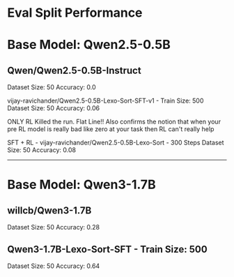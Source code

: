 # Eval Split Performance


# Base Model: Qwen2.5-0.5B

## Qwen/Qwen2.5-0.5B-Instruct 
Dataset Size: 50
Accuracy: 0.0

vijay-ravichander/Qwen2.5-0.5B-Lexo-Sort-SFT-v1 - Train Size: 500
Dataset Size: 50
Accuracy: 0.06

ONLY RL 
Killed the run. Flat Line!! Also confirms the notion that when your pre RL model is really bad like zero at your task then RL can't really help

SFT + RL - vijay-ravichander/Qwen2.5-0.5B-Lexo-Sort - 300 Steps
Dataset Size: 50
Accuracy: 0.08

---------------------------------------------------------------------

# Base Model: Qwen3-1.7B 

## willcb/Qwen3-1.7B
Dataset Size: 50
Accuracy: 0.28

## Qwen3-1.7B-Lexo-Sort-SFT - Train Size: 500
Dataset Size: 50
Accuracy: 0.64

